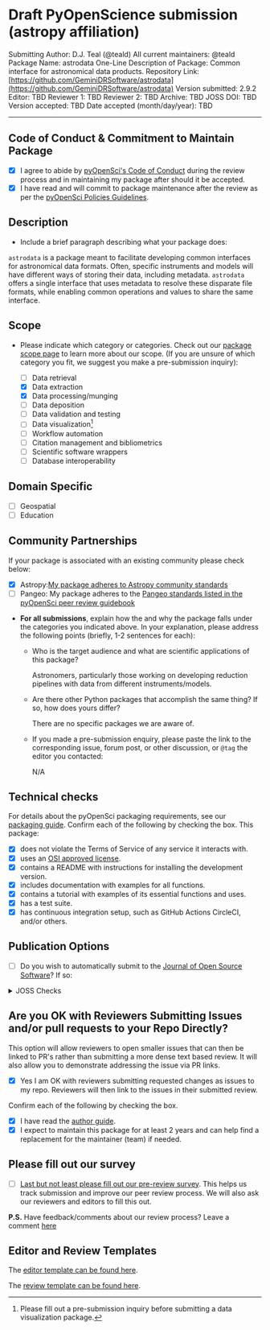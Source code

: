 # Draft PyOpenScience submission (astropy affiliation)

Submitting Author: D.J. Teal (@teald)
All current maintainers: @teald
Package Name: astrodata
One-Line Description of Package: Common interface for astronomical data products.
Repository Link: [https://github.com/GeminiDRSoftware/astrodata](https://github.com/GeminiDRSoftware/astrodata)
Version submitted: 2.9.2
Editor: TBD
Reviewer 1: TBD
Reviewer 2: TBD
Archive: TBD
JOSS DOI: TBD
Version accepted: TBD
Date accepted (month/day/year): TBD

---

## Code of Conduct & Commitment to Maintain Package

- [x] I agree to abide by [pyOpenSci's Code of Conduct][PyOpenSciCodeOfConduct] during the review process and in maintaining my package after should it be accepted.
- [x] I have read and will commit to package maintenance after the review as per the [pyOpenSci Policies Guidelines][Commitment].

## Description

- Include a brief paragraph describing what your package does:

`astrodata` is a package meant to facilitate developing common interfaces for astronomical data formats. Often, specific instruments and models will have different ways of storing their data, including metadata. `astrodata` offers a single interface that uses metadata to resolve these disparate file formats, while enabling common operations and values to share the same interface.


## Scope

- Please indicate which category or categories.
Check out our [package scope page][PackageCategories] to learn more about our
scope. (If you are unsure of which category you fit, we suggest you make a pre-submission inquiry):

	- [ ] Data retrieval
	- [x] Data extraction
	- [x] Data processing/munging
	- [ ] Data deposition
	- [ ] Data validation and testing
	- [ ] Data visualization[^1]
	- [ ] Workflow automation
	- [ ] Citation management and bibliometrics
	- [ ] Scientific software wrappers
	- [ ] Database interoperability

## Domain Specific

- [ ] Geospatial
- [ ] Education

## Community Partnerships
If your package is associated with an
existing community please check below:

- [x] Astropy:[My package adheres to Astropy community standards](https://www.pyopensci.org/software-peer-review/partners/astropy.html)
- [ ] Pangeo: My package adheres to the [Pangeo standards listed in the pyOpenSci peer review guidebook][PangeoCollaboration]

> [^1]: Please fill out a pre-submission inquiry before submitting a data visualization package.

- **For all submissions**, explain how the and why the package falls under the categories you indicated above. In your explanation, please address the following points (briefly, 1-2 sentences for each):

  - Who is the target audience and what are scientific applications of this package?

    Astronomers, particularly those working on developing reduction pipelines with data from different instruments/models.

  - Are there other Python packages that accomplish the same thing? If so, how does yours differ?

    There are no specific packages we are aware of.

  - If you made a pre-submission enquiry, please paste the link to the corresponding issue, forum post, or other discussion, or `@tag` the editor you contacted:

    N/A

## Technical checks

For details about the pyOpenSci packaging requirements, see our [packaging guide][PackagingGuide]. Confirm each of the following by checking the box. This package:

- [x] does not violate the Terms of Service of any service it interacts with.
- [x] uses an [OSI approved license][OsiApprovedLicense].
- [x] contains a README with instructions for installing the development version.
- [x] includes documentation with examples for all functions.
- [x] contains a tutorial with examples of its essential functions and uses.
- [x] has a test suite.
- [x] has continuous integration setup, such as GitHub Actions CircleCI, and/or others.

## Publication Options

- [ ] Do you wish to automatically submit to the [Journal of Open Source Software][JournalOfOpenSourceSoftware]? If so:

<details>
 <summary>JOSS Checks</summary>

- [ ] The package has an **obvious research application** according to JOSS's definition in their [submission requirements][JossSubmissionRequirements]. Be aware that completing the pyOpenSci review process **does not** guarantee acceptance to JOSS. Be sure to read their submission requirements (linked above) if you are interested in submitting to JOSS.
- [ ] The package is not a "minor utility" as defined by JOSS's [submission requirements][JossSubmissionRequirements]: "Minor ‘utility’ packages, including ‘thin’ API clients, are not acceptable." pyOpenSci welcomes these packages under "Data Retrieval", but JOSS has slightly different criteria.
- [ ] The package contains a `paper.md` matching [JOSS's requirements][JossPaperRequirements] with a high-level description in the package root or in `inst/`.
- [ ] The package is deposited in a long-term repository with the DOI:

*Note: JOSS accepts our review as theirs. You will NOT need to go through another full review. JOSS will only review your paper.md file. Be sure to link to this pyOpenSci issue when a JOSS issue is opened for your package. Also be sure to tell the JOSS editor that this is a pyOpenSci reviewed package once you reach this step.*

</details>

## Are you OK with Reviewers Submitting Issues and/or pull requests to your Repo Directly?
This option will allow reviewers to open smaller issues that can then be linked to PR's rather than submitting a more dense text based review. It will also allow you to demonstrate addressing the issue via PR links.

- [x] Yes I am OK with reviewers submitting requested changes as issues to my repo. Reviewers will then link to the issues in their submitted review.

Confirm each of the following by checking the box.

- [x] I have read the [author guide](https://www.pyopensci.org/software-peer-review/how-to/author-guide.html).
- [x] I expect to maintain this package for at least 2 years and can help find a replacement for the maintainer (team) if needed.

## Please fill out our survey

- [ ] [Last but not least please fill out our pre-review survey](https://forms.gle/F9mou7S3jhe8DMJ16). This helps us track
submission and improve our peer review process. We will also ask our reviewers
and editors to fill this out.

**P.S.** Have feedback/comments about our review process? Leave a comment [here][Comments]

## Editor and Review Templates

The [editor template can be found here][Editor Template].

The [review template can be found here][Review Template].

[PackagingGuide]: https://www.pyopensci.org/python-package-guide/

[PackageCategories]: https://www.pyopensci.org/software-peer-review/about/package-scope.html

[JournalOfOpenSourceSoftware]: http://joss.theoj.org/

[JossSubmissionRequirements]: https://joss.readthedocs.io/en/latest/submitting.html#submission-requirements

[JossPaperRequirements]: https://joss.readthedocs.io/en/latest/submitting.html#what-should-my-paper-contain

[PyOpenSciCodeOfConduct]: https://www.pyopensci.org/governance/CODE_OF_CONDUCT

[OsiApprovedLicense]: https://opensource.org/licenses

[Editor Template]: https://www.pyopensci.org/software-peer-review/appendices/templates.html#editor-s-template

[Review Template]: https://www.pyopensci.org/software-peer-review/appendices/templates.html#peer-review-template

[Comments]: https://pyopensci.discourse.group/

[PangeoCollaboration]: https://www.pyopensci.org/software-peer-review/partners/pangeo

[pangeoWebsite]: https://www.pangeo.io
[Commitment]: https://www.pyopensci.org/software-peer-review/our-process/policies.html#after-acceptance-package-ownership-and-maintenance
